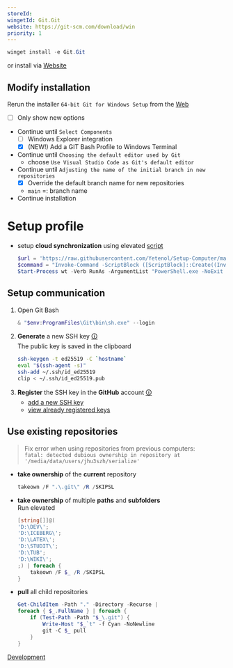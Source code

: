 ```yaml
---
storeId: 
wingetId: Git.Git
website: https://git-scm.com/download/win
priority: 1
---
```



```powershell
winget install -e Git.Git
```

or install via [Website](https://git-scm.com/download/win)

## Modify installation
Rerun the installer  `64-bit Git for Windows Setup` from the [Web](https://git-scm.com/download/win)
- [ ] Only show new options
- Continue until `Select Components`
    - [ ] Windows Explorer integration
    - [x] (NEW!) Add a GIT Bash Profile to Windows Terminal
- Continue until `Choosing the default editor used by Git`
    - choose `Use Visual Studio Code as Git's default editor`
- Continue until `Adjusting the name of the initial branch in new repositories`
    - [x] Override the default branch name for new repositories
    - `main` =: branch name
- Continue installation

# Setup profile

- setup **cloud synchronization** using elevated [script](../scripts/Sync-Git.ps1)
    ```powershell
    $url = 'https://raw.githubusercontent.com/Yetenol/Setup-Computer/main/scripts/Sync-Git.ps1'
    $command = "Invoke-Command -ScriptBlock ([ScriptBlock]::Create((Invoke-WebRequest -Uri $url)))"
    Start-Process wt -Verb RunAs -ArgumentList "PowerShell.exe -NoExit -Command $command"
    ```



## Setup communication
1. Open Git Bash
    ```powershell
    & "$env:ProgramFiles\Git\bin\sh.exe" --login
    ```
2. **Generate** a new SSH key
    [🛈](https://docs.github.com/en/authentication/connecting-to-github-with-ssh/generating-a-new-ssh-key-and-adding-it-to-the-ssh-agent)  
    The public key is saved in the clipboard  
    ```bash
    ssh-keygen -t ed25519 -C `hostname`
    eval "$(ssh-agent -s)"
    ssh-add ~/.ssh/id_ed25519
    clip < ~/.ssh/id_ed25519.pub
    ```
4. **Register** the SSH key in the **GitHub** account
    [🛈](https://docs.github.com/en/authentication/connecting-to-github-with-ssh/adding-a-new-ssh-key-to-your-github-account)  
    - [add a new SSH key](https://github.com/settings/ssh/new)
    - [view already registered keys](https://github.com/settings/keys)

## Use existing repositories
> Fix error when using repositories from previous computers:  
> `fatal: detected dubious ownership in repository at '/media/data/users/jhu3szh/serialize'`
- **take ownership** of the **current** repository
    ```powershell
    takeown /F ".\.git\" /R /SKIPSL
    ```
- **take ownership** of multiple **paths** and **subfolders**  
    Run elevated
    ```powershell
    [string[]]@(
    'D:\DEV\';
    'D:\ICEBERG\';
    'D:\LATEX\';
    'D:\STUDIT\';
    'D:\TUB';
    'D:\WIKI\';
    ;) | foreach {
        takeown /F $_ /R /SKIPSL
    }
    ```
- **pull** all child repositories
    ```powershell
    Get-ChildItem -Path "." -Directory -Recurse | 
    foreach { $_.FullName } | foreach {
        if (Test-Path -Path "$_\.git") {
            Write-Host "$_`t" -f Cyan -NoNewline
            git -C $_ pull
        }
    }
    ```


[Development](../notes/Development.md)